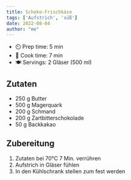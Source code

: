 ```yaml
---
title: Schoko-Frischkäse
tags: ['Aufstrich', 'süß']
date: 2022-08-04
author: "me"
---
```


- ⏲️ Prep time: 5 min
- 🍳 Cook time: 7 min
- 🍽️ Servings: 2 Gläser (500 ml)

## Zutaten

- 250 g Butter
- 500 g Magerquark
- 200 g Schmand 
- 200 g Zartbitterschokolade
- 50 g Backkakao

## Zubereitung

1. Zutaten bei 70°C 7 Min. verrühren
2. Aufstrich in Gläser fühlen
3. In den Kühlschrank stellen zum fest werden

